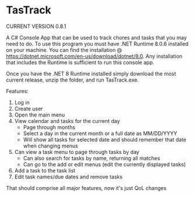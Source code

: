 # TasTrack

CURRENT VERSION 0.8.1

 A C# Console App that can be used to track chores and tasks that you may need to do.
 To use this program you must have .NET Runtime 8.0.6 installed on your machine.
 You can find the installation @ https://dotnet.microsoft.com/en-us/download/dotnet/8.0.
 Any installation that includes the Runtime is sufficient to run this console app.

 Once you have the .NET 8 Runtime installed simply download the most current release, unzip the folder, and run TasTrack.exe.

 Features:
 1. Log in
 2. Create user
 3. Open the main menu
 4. View calendar and tasks for the current day
    - Page through months
    - Select a day in the current month or a full date as MM/DD/YYYY
    - Will show all tasks for selected date and should remember that date when changing menus
 5. Can view a task menu to page through tasks by day
    - Can also search for tasks by name, returning all matches
    - Can go to the add or edit menus (edit the currently displayed tasks)
 6. Add a task to the task list
 7. Edit task names/due dates and remove tasks

That should comprise all major features, now it's just QoL changes
